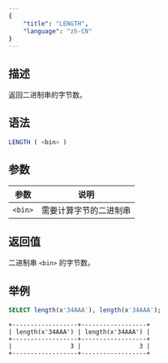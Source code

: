 ```yaml
---
{
    "title": "LENGTH",
    "language": "zh-CN"
}
---
```


## 描述

返回二进制串的字节数。

## 语法

```sql
LENGTH ( <bin> )
```

## 参数

| 参数      | 说明            |
|---------|---------------|
| `<bin>` | 需要计算字节的二进制串    |

## 返回值

二进制串 `<bin>` 的字节数。

## 举例

```sql
SELECT length(x'34AAA'), length(x'34AAA');
```

```text
+------------------+------------------+
| length(x'34AAA') | length(x'34AAA') |
+------------------+------------------+
|                3 |                3 |
+------------------+------------------+
```
